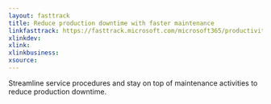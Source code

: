 ```yaml
---
layout: fasttrack
title: Reduce production downtime with faster maintenance
linkfasttrack: https://fasttrack.microsoft.com/microsoft365/productivitylibrary/Reduce-production-downtime-with-faster-maintenance 
xlinkdev: 
xlink: 
xlinkbusiness: 
xsource: 
---
```

Streamline service procedures and stay on top of maintenance activities to reduce production downtime.
